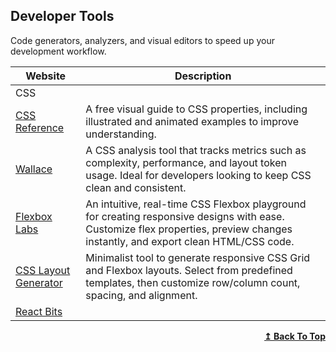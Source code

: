 ## Developer Tools

Code generators, analyzers, and visual editors to speed up your development workflow.

| Website                                               | Description                                                                                                                                                                     |
| ----------------------------------------------------- | ------------------------------------------------------------------------------------------------------------------------------------------------------------------------------- |
| CSS                                                   |
| [CSS Reference](https://cssreference.io/)             | A free visual guide to CSS properties, including illustrated and animated examples to improve understanding.                                                                    |
| [Wallace](https://www.projectwallace.com/)            | A CSS analysis tool that tracks metrics such as complexity, performance, and layout token usage. Ideal for developers looking to keep CSS clean and consistent.                 |
| [Flexbox Labs](https://flexboxlabs.netlify.app/)      | An intuitive, real-time CSS Flexbox playground for creating responsive designs with ease. Customize flex properties, preview changes instantly, and export clean HTML/CSS code. |
| [CSS Layout Generator](https://layout.bradwoods.io/)  | Minimalist tool to generate responsive CSS Grid and Flexbox layouts. Select from predefined templates, then customize row/column count, spacing, and alignment.                 |
| [React Bits](https://reactbits.dev/get-started/index) |                                                                                                                                                                                 |

<div align="right">
    <b><a href="#index">↥ Back To Top</a></b>
</div>
